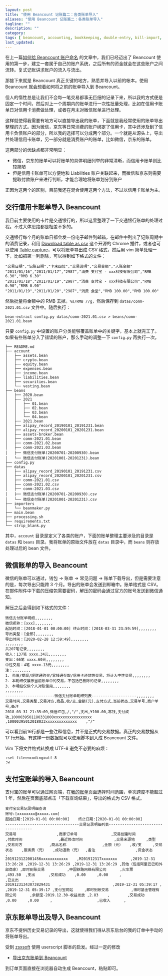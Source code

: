 ```yaml
---
layout: post
title: "使用 Beancount 记账篇二：各类账单导入"
aliases: "使用 Beancount 记账篇二：各类账单导入"
tagline: ""
description: ""
category: 
tags: [ beancount, accounting, bookkeeping, double-entry, bill-import, linux, wechat, alipay ]
last_updated:
---
```



在上一篇[如何给 Beancount 账户命名](/post/beancount-account-name-template.html) 的文章中，我们已经迈出了 Beancount 使用的第一步，建立一套属于自己的账户系统，之后所有的资金就会在这些账户之间流转。复式记账讲求账户的流入与流出。

那接下来就是 Beancount 真正关键的地方，熟悉并导入以前的帐本。使用 Beancount 就会想着如何将之前的账单导入到 Beancount。

但人的惰性总是让我们不会每一笔交易都事无巨细的记录下来，所以我的方式便是固定一个时间，然后对上一个周期内的账单进行一次性批量处理，比如在信用卡账单日对信用卡消费做处理，或者在月末对微信账单进行处理。

这样就使得我需要有地方可以直接导出我的账单，下面就是我经常使用的账单导出整理的方式。因为微信，京东等日常消费的账户绑定了信用卡，其中还涉及到了信用卡负债账户的部分，所以我的选择可以分成两个部分。一个就是从源头上，导出并处理信用卡账单，另一部分就是消费账户的账单，比如微信，京东的账单。

这两部分的优缺点都非常明显：

- 微信，京东的账单可以将账单的具体明细列举的非常清晰，而信用卡账单则比较简陋
- 但是信用卡账单可以方便地和 Liabilities 账户关联起来，而微信和京东则需要提取付款账户来进行判断，才能合理地将账单划分到账户

正因为这两个的区别，目前我还在混合使用这两个方法，不过以信用卡账单为主。


## 交行信用卡账单导入 Beancount
我目前主要使用的卡片是交通银行的，所以这里整理了一下交通银行账单的处理过程。不过大体思路都是相差不多的。

交通银行每个月的账单日都会发一份电子邮件到邮箱，在邮件中列出了记账周期中的消费记录，利用 [Download table as csv](https://chrome.google.com/webstore/detail/jgeonblahchgiadgojdjilffklaihalj) 这个开源的 Chrome 插件，或者也可以使用 [Table capture](https://chrome.google.com/webstore/detail/table-capture/iebpjdmgckacbodjpijphcplhebcmeop)，可以将账单导出成 CSV 格式，然后用 vim 简单处理一下，比如把第一列删除，可以得到如下格式的文件：
 
    "交易日期","记账日期","卡末四位","交易说明","交易金额","入账金额"
    "2011/01/16","2011/01/17","2987","消费 支付宝 - xxx科技有限公司","RMB 6.30","RMB 6.30"
    "2011/01/18","2011/01/19","2987","消费 支付宝 - xxx科技有限公司","RMB 0.90","RMB 0.90"
    "2011/01/19","2011/01/20","2987","消费 食堂","RMB 100.00","RMB 100.00"

然后批量将金额中的 RMB 去掉。`%s/RMB //g`，然后保存到 `datas/comm-2021.01.csv` 文件中。随后执行：

    bean-extract config.py datas/comm-2021.01.csv > beans/comm-2021.01.bean

只要 `config.py` 中设置的账户分类能够覆盖账单中的关键字，基本上就完工了。如果有些账单分入了错误的账户，那么手动的调整一下 `config.py` 再执行一次。

```
├── README.md
├── account
│   ├── assets.bean
│   ├── crypto.bean
│   ├── equity.bean
│   ├── expenses.bean
│   ├── income.bean
│   ├── liabilities.bean
│   ├── securities.bean
│   └── vesting.bean
├── beans
│   ├── 2020.bean
│   ├── 2021
│   │   ├── 01.bean
│   │   ├── 02.bean
│   │   ├── 03.bean
│   │   └── 04.bean
│   ├── 2021.bean
│   ├── alipay_record_20190101_20191231.bean
│   ├── alipay_record_20200101_20201231.bean
│   ├── assets-broker.bean
│   ├── comm-2021.01.bean
│   ├── comm-2021.02.bean
│   ├── comm-2021.03.bean
│   ├── 微信支付账单(20200701-20200930).bean
│   └── 微信支付账单(20201001-20201231).bean
├── config.py
├── datas
│   ├── alipay_record_20190101_20191231.csv
│   ├── alipay_record_20200101_20201231.csv
│   ├── comm-2021.01.csv
│   ├── comm-2021.02.csv
│   ├── comm-2021.03.csv
│   ├── 微信支付账单(20200701-20200930).csv
│   └── 微信支付账单(20201001-20201231).csv
├── importers
│   └── beanmaker.py
├── main.bean
├── processing.sh
├── requirements.txt
└── strip_blank.py
```

其中，`account` 目录是定义了各类的账户，下面的账单整理主要涉及的目录是 `datas` 和 `beans` 目录。我将账单的原始文件放在 `datas` 目录中，而 `beans` 则存放处理过后的 bean 文件。



## 微信账单的导入 Beancount
微信的账单可以通过，钱包 -> 账单 -> 常见问题 -> 账单下载导出，但是需要注意的是，每次导出只能跨 3 个月。导出的账单会发送到邮箱中。账单格式是 CSV。在邮件附件中下载的压缩包需要密码，解压的密码会通过官方的账号发送到微信通知。

解压之后会得到如下格式的文件：

```
微信支付账单明细,,,,,,,,
微信昵称：[xxx],,,,,,,,
起始时间：[2018-01-01 00:00:00] 终止时间：[2018-03-31 23:59:59],,,,,,,,
导出类型：[全部],,,,,,,,
导出时间：[2020-02-28 12:59:49],,,,,,,,
,,,,,,,,
共207笔记录,,,,,,,,
收入：137笔 xxxx.34元,,,,,,,,
支出：66笔 xxxx.60元,,,,,,,,
中性交易：4笔 xxxx.13元,,,,,,,,
注：,,,,,,,,
1. 充值/提现/理财通购买/零钱通存取/信用卡还款等交易，将计入中性交易,,,,,,,,
2. 本明细仅展示当前账单中的交易，不包括已删除的记录,,,,,,,,
3. 本明细仅供个人对账使用,,,,,,,,
,,,,,,,,
----------------------微信支付账单明细列表--------------------,,,,,,,,
交易时间,交易类型,交易对方,商品,收/支,金额(元),支付方式,当前状态,交易单号,商户单号,备注
2018-03-31 21:35:09,微信红包,/,"/",支出,¥100.00,零钱,支付成功,1000039501180331000xxxxxxxxxxxxxxxxx	,10000395012018033xxxxxxxxxxxxxx	,"/"
```

可以看到前16行都是一些注释信息，并不是正式的交易数据。真正的交易数据从 17 行开始。有这样一份数据就可以使用脚本到入成 Beancount 文件。

Vim 下将文件格式转换成 UTF-8 避免不必要的麻烦：

    :set fileencoding=utf-8
    :w

## 支付宝账单的导入 Beancount
支付宝的账单可以通过网页端，在[我的账单](https://consumeprod.alipay.com/record/standard.htm)页面选择时间范围，单次跨度不能超过 1 年，然后在页面底部点击「下载查询结果」，导出的格式为 CSV 格式。


```
支付宝交易记录明细查询
账号:[xxxxxxxx@xxxxx.com]
起始日期:[2019-01-01 00:00:00]    终止日期:[2020-01-01 00:00:00]
---------------------------------交易记录明细列表------------------------------------
交易号                  ,商家订单号               ,交易创建时间              ,付款时间                ,最近修改时间              ,交易来源地     ,类型              ,交易对方            ,商品名称                ,金额（元）   ,收/支     ,交易状态    ,服务费（元）   ,成功退款（元）  ,备注                  ,资金状态     ,
2019123122001456xxxxxxxxxxxx	,M201912317xxxxxxx   	,2019-12-31 13:26:28 ,2019-12-31 13:26:29 ,2019-12-31 13:26:29 ,其他（包括阿里巴巴和外部商家）,即时到账交易          ,中国铁路网络有限公司      ,火车票                 ,493.50  ,支出      ,交易成功    ,0.00     ,0.00     ,                    ,已支出      ,
20191231343073829431 	,                    	,2019-12-31 05:39:17 ,                    ,2019-12-31 05:39:17 ,支付宝网站     ,即时到账交易          ,博时基金管理有限公司      ,余额宝-2019.12.30-收益发放 ,2.83    ,        ,交易成功    ,0.00     ,0.00     ,                    ,已收入      ,
```

## 京东账单导出及导入 Beancount
京东不提供历史交易记录的导出，这就使得我们得从京东后台的我的订单中手动的将账单导出。

受到 [zsxsoft](https://github.com/zsxsoft/my-beancount-scripts/) 使用 userscript 脚本的启发。经过一定的修改

- [导出京东账单到 Beancount](https://github.com/einverne/userscripts/tree/master/jd-beancount)

到订单页面直接在浏览器自动生成 Beancount，粘贴即可。

